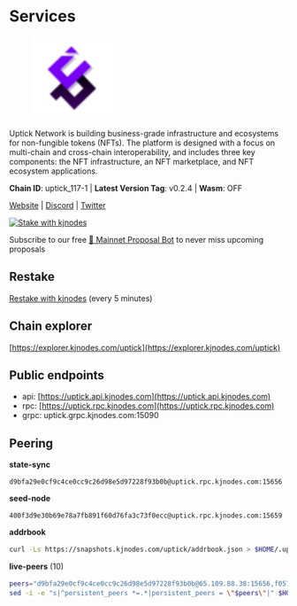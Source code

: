 # Services

<figure><img src="https://raw.githubusercontent.com/kj89/cosmos-images/main/logos/uptick.png" width="150" alt=""><figcaption></figcaption></figure>

Uptick Network is building business-grade infrastructure and  ecosystems for non-fungible tokens (NFTs). The platform is  designed with a focus on multi-chain and cross-chain interoperability,  and includes three key components: the NFT infrastructure, an NFT  marketplace, and NFT ecosystem applications.

**Chain ID**: uptick_117-1 | **Latest Version Tag**: v0.2.4 | **Wasm**: OFF

[Website](https://uptick.network) | [Discord](https://discord.gg/UzeHS7fu5H) | [Twitter](https://twitter.com/uptickproject)

[![Stake with kjnodes](https://i.ibb.co/cr44Q8j/button-stake-with-kjnodes.png)](https://restake.app/uptick/uptickvaloper1jqpaf0vgzlxvjx5meq8huweuv2nguqe20seefq)

Subscribe to our free [🤖 Mainnet Proposal Bot](https://t.me/kjnodes_proposal_bot) to never miss upcoming proposals

## Restake

[Restake with kjnodes](https://restake.app/uptick/uptickvaloper1jqpaf0vgzlxvjx5meq8huweuv2nguqe20seefq) (every 5 minutes)
## Chain explorer
[https://explorer.kjnodes.com/uptick](https://explorer.kjnodes.com/uptick)

## Public endpoints

* api: [https://uptick.api.kjnodes.com](https://uptick.api.kjnodes.com)
* rpc: [https://uptick.rpc.kjnodes.com](https://uptick.rpc.kjnodes.com)
* grpc: uptick.grpc.kjnodes.com:15090

## Peering

**state-sync**

```text
d9bfa29e0cf9c4ce0cc9c26d98e5d97228f93b0b@uptick.rpc.kjnodes.com:15656
```

**seed-node**

```text
400f3d9e30b69e78a7fb891f60d76fa3c73f0ecc@uptick.rpc.kjnodes.com:15659
```

**addrbook**
```bash
curl -Ls https://snapshots.kjnodes.com/uptick/addrbook.json > $HOME/.uptickd/config/addrbook.json
```

**live-peers** (10)
```bash
peers="d9bfa29e0cf9c4ce0cc9c26d98e5d97228f93b0b@65.109.88.38:15656,f05733da50967e3955e11665b1901d36291dfaee@65.108.195.30:21656,ee045c74c0678f1122650a3a5223923977cae1b3@65.109.93.152:30656,250c98d4975ae9a12ed7dfcd5a7cf76b470e49a6@65.21.108.180:26656,4edc708046fe6909345d7cd25bda5bb0f078e1c3@141.94.193.28:55056,12a02a775eb43f3f0becce037ae4403b3ae4b43d@94.130.16.254:56656,ea83a93c2878af90d034138fc5026218fb89d0d2@69.197.19.36:21656,a5408575fc327823f73c153d9f89c932ac30a335@141.94.141.144:28056,632c2362378546ab77883077861f38405c378d06@104.194.8.68:60556,03d4bd74d72794fefc260008943d48dc502b7518@65.108.232.168:34656"
sed -i -e "s|^persistent_peers *=.*|persistent_peers = \"$peers\"|" $HOME/.uptickd/config/config.toml
```
